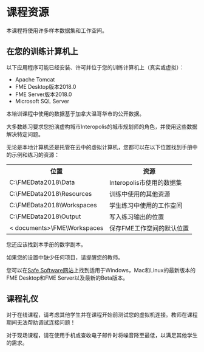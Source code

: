 # 课程资源 #

本课程将使用许多样本数据集和工作空间。

## 在您的训练计算机上 ##

以下应用程序可能已经安装、许可并位于您的训练计算机上（真实或虚拟）：

- Apache Tomcat
- FME Desktop版本2018.0
- FME Server版本2018.0
- Microsoft SQL Server


本培训课程中使用的数据基于加拿大温哥华市的公开数据。

大多数练习要求您扮演虚构城市Interopolis的城市规划师的角色，并使用这些数据解决特定问题。

无论是本地计算机还是托管在云中的虚拟计算机，您都可以在以下位置找到手册中的示例和练习的资源：

<table>

<tr>
<th>位置</th>
<th>资源</th>
</tr>

<tr>
<td>C:\FMEData2018\Data</td>
<td>Interopolis市使用的数据集
</td>
</tr>

<tr>
<td>C:\FMEData2018\Resources</td>
<td>训练中使用的其他资源</td>
</tr>

<tr>
<td>C:\FMEData2018\Workspaces</td>
<td>学生练习中使用的工作空间
</td>
</tr>

<tr>
<td>C:\FMEData2018\Output</td>
<td>写入练习输出的位置
</td>
</tr>

<tr>
<td>< documents>\FME\Workspaces</td>
<td>保存FME工作空间的默认位置
</td>
</tr>

</table>

您还应该找到本手册的数字副本。

如果您的设置中缺少任何项目，请提醒您的教师。

您可以在[Safe Software网站](https://www.safe.com/support/support-resources/fme-downloads/ "Downloads Page")上找到适用于Windows，Mac和Linux的最新版本的FME Desktop和FME Server以及最新的Beta版本。


## 课程礼仪 ##

对于在线课程，请考虑其他学生并在课程开始前测试您的虚拟机连接。教师在课程期间无法帮助调试连接问题！

对于现场课程，请在使用手机或查收电子邮件时将噪音降至最低，以满足其他学生的需求。
